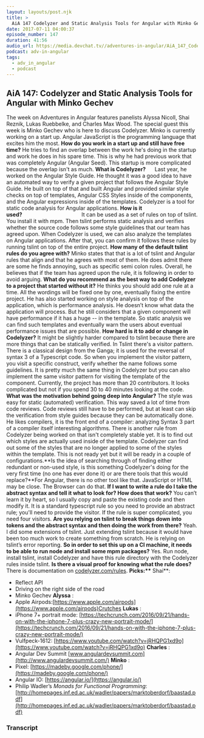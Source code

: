 ```yaml
---
layout: layouts/post.njk
title: >
  AiA 147 Codelyzer and Static Analysis Tools for Angular with Minko Gechev
date: 2017-07-11 04:00:37
episode_number: 147
duration: 41:56
audio_url: https://media.devchat.tv//adventures-in-angular/AiA_147_Codelyzer_and_Static_Analysis_Tools_for_Angular_with_Minko_Gechev.mp3
podcast: adv-in-angular
tags:
  - adv_in_angular
  - podcast
---
```


## **AiA 147: Codelyzer and Static Analysis Tools for Angular with Minko Gechev**

The week on Adventures in Angular features panelists Alyssa Nicoll, Shai Reznik, Lukas Ruebbelke, and Charles Max Wood. The special guest this week is Minko Gechev who is here to discuss Codelyzer. Minko is currently working on a start up. Angular JavaScript is the programming language that excites him the most. **How do you work in a start up and still have free time?** He tries to find an overlap between the work he's doing in the startup and work he does in his spare time. This is why he had previous work that was completely Angular (Angular Seed). This startup is more complicated because the overlap isn't as much. **What is Codelyzer?&nbsp;&nbsp;&nbsp;&nbsp;&nbsp;&nbsp;** Last year, he worked on the Angular Style Guide. He thought it was a good idea to have an automated way to verify a given project that follows the Angular Style Guide. He built on top of that and built Angular and provided similar style checks on top of templates, Angular CSS Styles inside of the components, and the Angular expressions inside of the templates. Codelyzer is a tool for static code analysis for Angular applications. **How is it used?&nbsp;&nbsp;&nbsp;&nbsp;&nbsp;&nbsp;&nbsp;&nbsp;&nbsp;&nbsp;&nbsp;&nbsp;&nbsp;&nbsp;&nbsp;&nbsp;&nbsp;&nbsp;&nbsp;&nbsp;&nbsp;&nbsp;&nbsp;&nbsp;&nbsp;&nbsp;&nbsp;&nbsp;&nbsp;&nbsp;&nbsp;&nbsp;&nbsp;&nbsp;&nbsp;&nbsp;&nbsp;&nbsp;&nbsp;&nbsp;&nbsp;&nbsp;&nbsp;&nbsp;&nbsp;&nbsp;** It can be used as a set of rules on top of tslint. You install it with mpm. Then tslint performs static analysis and verifies whether the source code follows some style guidelines that our team has agreed upon. When Codelyzer is used, we can also analyze the templates on Angular applications. After that, you can confirm it follows these rules by running tslint on top of the entire project. **How many of the default tslint rules do you agree with?** Minko states that that is a lot of tslint and Angular rules that align and that he agrees with most of them. He does admit there are some he finds annoying, such as specific semi colon rules. Overall, he believes that if the team has agreed upon the rule, it is following in order to avoid arguing. **What do you recommend as the best way to add Codelyzer to a project that started without it?** He thinks you should add one rule at a time. All the wordings will be fixed one by one, eventually fixing the entire project. He has also started working on style analysis on top of the application, which is performance analysis. He doesn’t know what data the application will process. But he still considers that a given component will have performance if it has a huge -- in the template. So static analysis we can find such templates and eventually warn the users about eventual performance issues that are possible. **How hard is it to add or change in Codelyzer?** It might be slightly harder compared to tslint because there are more things that can be statically verified. In Tslint there's a visitor pattern. There is a classical design from the Ganga; it is used for the reversal of syntax 3 of a Typescript code. So when you implement the visitor pattern, you visit a specific construct, verify whether the name follows some guidelines. It is pretty much the same thing in Codelyzer but you can also implement the same visitor pattern for visiting the template of the component. Currently, the project has more than 20 contributors. It looks complicated but not if you spend 30 to 40 minutes looking at the code. **What was the motivation behind going deep into Angular?** The style was easy for static (automated) verification. This way saved a lot of time from code reviews. Code reviews still have to be performed, but at least can skip the verification from style guides because they can be automatically done. He likes compilers, it is the front end of a compiler: analyzing Syntax 3 part of a compiler itself interesting algorithms. There is another rule from Codelyzer being worked on that isn't completely stable yet. It is to find out which styles are actually used inside of the template. Codelyzer can find out some of the styles that are no longer applied to some of the styles within the template. This is not ready yet but it will be ready in a couple of configurations.**Is the idea of searching through of finding either redundant or non-used style, is this something Codelyzer's doing for the very first time (no one has ever done it) or are there tools that this would replace?**For Angular, there is no other tool like that. JavaScript or HTML may be close. The Browser can do that. **If I want to write a rule do I take the abstract syntax and tell it what to look for? How does that work?** You can’t learn it by heart, so I usually copy and paste the existing code and then modify it. It is a standard typescript rule so you need to provide an abstract rule; you'll need to provide the visitor. If the rule is super complicated, you need four visitors. **Are you relying on tslint to break things down into tokens and the abstract syntax and then doing the work from there?** Yeah. I did some extensions of tslint. Just extending tslint because it would have been too much work to create something from scratch. He is relying on tslint’s error reporting. **So in order to set this up on a CI machine, it needs to be able to run node and install some mpm packages?** Yes. Run node, install tslint, install Codelyzer and have this rule directory with the Codelyzer rules inside tslint. **Is there a visual proof for knowing what the rule does?** There is documentation on [codelyzer.com/rules](http://codelyzer.com/rules). **Picks:\*\*** Shai\*\*:

- Reflect API
- Driving on the right side of the road
- Minko Gechev
  **Alyssa** :
- Apple Airpods:[https://www.apple.com/airpods](https://www.apple.com/airpods)Crutches
  **Lukas** :
- iPhone 7+ portrait mode: [https://techcrunch.com/2016/09/21/hands-on-with-the-iphone-7-plus-crazy-new-portrait-mode/](https://techcrunch.com/2016/09/21/hands-on-with-the-iphone-7-plus-crazy-new-portrait-mode/)
- Vulfpeck-1612: [https://www.youtube.com/watch?v=jRHQPG1xd9o](https://www.youtube.com/watch?v=jRHQPG1xd9o)
  **Charles** :
- Angular Dev Summit [www.angulardevsummit.com](http://www.angulardevsummit.com/)
  **Minko** :
- Pixel: [https://madeby.google.com/phone/](https://madeby.google.com/phone/)
- Angular IO: [https://angular.io/](https://angular.io/)
- Philip Wadler’s _Monads for Functional Programming_: [http://homepages.inf.ed.ac.uk/wadler/papers/marktoberdorf/baastad.pdf](http://homepages.inf.ed.ac.uk/wadler/papers/marktoberdorf/baastad.pdf)

### Transcript
